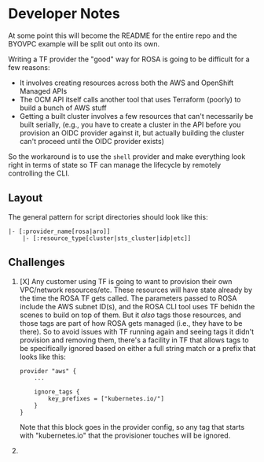 # Developer Notes

At some point this will become the README for the entire repo and the BYOVPC example will be split out onto its own.

Writing a TF provider the "good" way for ROSA is going to be difficult for a few reasons:

- It involves creating resources across both the AWS and OpenShift Managed APIs
- The OCM API itself calls another tool that uses Terraform (poorly) to build a bunch of AWS stuff
- Getting a built cluster involves a few resources that can't necessarily be built serially, (e.g., you have to create a cluster in the API before you provision an OIDC provider against it, but actually building the cluster can't proceed until the OIDC provider exists)

So the workaround is to use the `shell` provider and make everything look right in terms of state so TF can manage the lifecycle by remotely controlling the CLI.

## Layout

The general pattern for script directories should look like this:

```
|- [:provider_name[rosa|aro]]
    |- [:resource_type[cluster|sts_cluster|idp|etc]]
```

## Challenges

1. [X] Any customer using TF is going to want to provision their own VPC/network resources/etc. These resources will have state already by the time the ROSA TF gets called. The parameters passed to ROSA include the AWS subnet ID(s), and the ROSA CLI tool uses TF behidn the scenes to build on top of them. But it *also* tags those resources, and those tags are part of how ROSA gets managed (i.e., they have to be there). So to avoid issues with TF running again and seeing tags it didn't provision and removing them, there's a facility in TF that allows tags to be specifically ignored based on either a full string match or a prefix that looks like this:

    ```hcl
    provider "aws" {
        ...

        ignore_tags {
            key_prefixes = ["kubernetes.io/"]
        }
    }
    ```

    Note that this block goes in the provider config, so any tag that starts with "kubernetes.io" that the provisioner touches will be ignored.

1. 